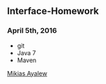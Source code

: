 ## Interface-Homework

### April 5th, 2016

* git 
* Java 7
* Maven

[Mikias Ayalew](http://sqasolution.com)
